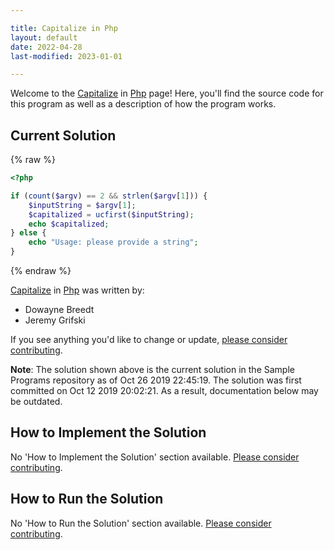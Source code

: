```yaml
---

title: Capitalize in Php
layout: default
date: 2022-04-28
last-modified: 2023-01-01

---
```


Welcome to the [Capitalize](https://sampleprograms.io/projects/capitalize) in [Php](https://sampleprograms.io/languages/php) page! Here, you'll find the source code for this program as well as a description of how the program works.

## Current Solution

{% raw %}

```php
<?php

if (count($argv) == 2 && strlen($argv[1])) {
    $inputString = $argv[1];
    $capitalized = ucfirst($inputString);
    echo $capitalized;
} else {
    echo "Usage: please provide a string";
}
```

{% endraw %}

[Capitalize](https://sampleprograms.io/projects/capitalize) in [Php](https://sampleprograms.io/languages/php) was written by:

- Dowayne Breedt
- Jeremy Grifski

If you see anything you'd like to change or update, [please consider contributing](https://github.com/TheRenegadeCoder/sample-programs).

**Note**: The solution shown above is the current solution in the Sample Programs repository as of Oct 26 2019 22:45:19. The solution was first committed on Oct 12 2019 20:02:21. As a result, documentation below may be outdated.

## How to Implement the Solution

No 'How to Implement the Solution' section available. [Please consider contributing](https://github.com/TheRenegadeCoder/sample-programs-website).

## How to Run the Solution

No 'How to Run the Solution' section available. [Please consider contributing](https://github.com/TheRenegadeCoder/sample-programs-website).
